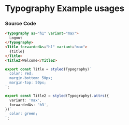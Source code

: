 
# Typography Example usages 

### Source Code
<!-- SOURCE -->

```html
<Typography as="h1" variant="max">
  Logout
</Typography>
<Title forwardedAs="h1" variant="max">
  {title}
</Title>
<Title2>Welcome</Title2>
```

```ts
export const Title = styled(Typography)`
  color: red;
  margin-bottom: 50px;
  margin-top: 50px;
`;

export const Title2 = styled(Typography).attrs({
  variant: 'max',
  forwardedAs: 'h3',
})`
  color: green;
`;
```


<!-- PROPS -->


